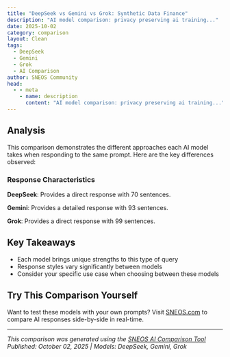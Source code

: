 ```yaml
---
title: "DeepSeek vs Gemini vs Grok: Synthetic Data Finance"
description: "AI model comparison: privacy preserving ai training..."
date: 2025-10-02
category: comparison
layout: Clean
tags:
  - DeepSeek
  - Gemini
  - Grok
  - AI Comparison
author: SNEOS Community
head:
  - - meta
    - name: description
      content: "AI model comparison: privacy preserving ai training..."
---
```


<ChatComparison
  title="DeepSeek vs Gemini vs Grok: Synthetic Data Finance"
  prompt="privacy preserving ai training"
  :responses='{
    "DeepSeek": "Of course. This is a critically important and rapidly evolving field. Privacy-Preserving AI Training refers to a set of techniques and technologies designed to build powerful machine learning models **without ever accessing the raw, sensitive training data**.\n\nThe core problem is that traditional AI requires centralizing data, which creates huge privacy risks (data breaches, insider threats, misuse). Privacy-preserving techniques dismantle this \u0022data centralization\u0022 requirement.\n\nHere is a comprehensive breakdown of the major techniques, from established to cutting-edge.\n\n---\n\n### 1. Federated Learning (FL)\n**The Core Idea:** \u0022Bring the code to the data, not the data to the code.\u0022 Instead of sending raw data to a central server, you send the model (or model updates) to the devices where the data resides (e.g., smartphones, hospitals, factories). The model trains locally on the device\u0027s data, and only the updated model parameters (weights/gradients) are sent back to the server to be aggregated.\n\n**How it Preserves Privacy:**\n*   Raw data never leaves the user\u0027s device.\n*   Only model updates are shared.\n\n**Challenges \u0026 Enhancements:**\n*   **Privacy Limitations:** Model updates can still leak information about the training data.\n*   **Solution - Hybrid Approach:** FL is often combined with **Differential Privacy** to add noise to the updates before they are sent, or with **Secure Multiparty Computation** to aggregate them securely.\n\n**Example:** Google\u0027s Gboard keyboard learns next-word prediction models from millions of users without collecting their typing history on a central server.\n\n---\n\n### 2. Differential Privacy (DP)\n**The Core Idea:** A rigorous mathematical definition of privacy. It guarantees that the output of an analysis (or a model) is statistically indistinguishable whether any single individual\u0027s data is included in the training set or not. In practice, this means carefully adding a calibrated amount of random noise to the data or the training process.\n\n**How it Preserves Privacy:**\n*   Makes it impossible to confidently determine if any specific individual was part of the training data.\n*   Provides a measurable \u0022privacy budget\u0022 (\u03B5 - epsilon), allowing for a formal trade-off between privacy and model utility.\n\n**Challenges:**\n*   Adding too much noise can destroy the model\u0027s accuracy.\n*   Managing the privacy budget over multiple training iterations is complex.\n\n**Example:** Apple uses Differential Privacy to collect usage statistics from iPhones (e.g., emoji usage, health data) to improve services without identifying individual users.\n\n---\n\n### 3. Homomorphic Encryption (HE)\n**The Core Idea:** A form of encryption that allows computation to be performed directly on encrypted data. The result of the computation, when decrypted, matches the result of the same operation performed on the plaintext data.\n\n**How it Preserves Privacy:**\n*   The data owner encrypts their data and sends it to a cloud server.\n*   The server trains the AI model on the **encrypted data** (a very slow process).\n*   The resulting encrypted model is sent back to the data owner, who decrypts it.\n\n**Challenges:**\n*   **Extremely computationally expensive,** especially for complex models like deep neural networks. Training times can be orders of magnitude slower.\n*   Currently, most practical applications are limited to inference rather than full training.\n\n**Example:** A hospital could send encrypted patient data to a cloud provider to train a diagnostic model, and the cloud provider would never be able to see the underlying patient records.\n\n---\n\n### 4. Secure Multi-Party Computation (SMPC or MPC)\n**The Core Idea:** Allows multiple parties to jointly compute a function over their private inputs while keeping those inputs secret from each other. The data is split into secret shares, and computations are performed on these shares.\n\n**How it Preserves Privacy:**\n*   No single party ever sees the complete data of any other party. They only see meaningless \u0022shares.\u0022\n*   The final result (the trained model) is reconstructed from the shares.\n\n**Challenges:**\n*   High communication overhead between the parties can be a bottleneck.\n*   Complex to implement correctly.\n\n**Example:** Two competing banks could collaboratively train a fraud detection model on their combined transaction data without ever revealing their customers\u0027 data to each other.\n\n---\n\n### 5. Synthetic Data Generation\n**The Core Idea:** Instead of using the real data, use AI (like Generative Adversarial Networks - GANs) to create artificial data that has the same statistical properties and patterns as the original dataset but contains no real personal information.\n\n**How it Preserves Privacy:**\n*   The synthetic dataset is not linked to any real individual.\n*   The original data never needs to leave its secure environment.\n\n**Challenges:**\n*   It can be difficult to ensure that all subtle, sensitive correlations are not preserved in the synthetic data, potentially leading to re-identification.\n*   The quality of the synthetic data directly determines the utility of the trained model.\n\n**Example:** A self-driving car company generates synthetic images of pedestrians in various scenarios to train its perception models, avoiding the privacy and legal issues of using real video footage of people.\n\n---\n\n### Real-World Application: The Hybrid Approach\n\nIn practice, the most powerful solutions combine these techniques. The most famous example is **Google\u0027s \u0022DP-FedAvg\u0022** algorithm:\n\n1.  **Federated Learning** is used as the base framework. Phones train locally; only model updates are sent.\n2.  **Differential Privacy** is applied on the client side. Each phone adds a small amount of noise to its model update before sending it.\n3.  **Secure Aggregation** (a form of MPC) is used so that the server can aggregate the updates from many users without being able to inspect any single user\u0027s update.\n\nThis layered approach provides a robust, multi-faceted defense against privacy leakage.\n\n### Why is This So Important?\n\n*   **Regulatory Compliance:** Meets stringent laws like GDPR, CCPA, and HIPAA.\n*   **Ethical AI:** Builds trust with users by respecting their fundamental right to privacy.\n*   **Business Collaboration:** Enables \u0022coopetition\u0022 where rivals can pool data to build better models without sharing trade secrets or customer data.\n*   **Unlocking Sensitive Data:** Makes it possible to use incredibly valuable but highly sensitive data in fields like healthcare, finance, and government.\n\nThe field is moving towards a future where **Privacy-Enhancing Technologies (PETs)** are seamlessly integrated into the AI development lifecycle, making privacy the default, not an afterthought.",
    "Gemini": "## Privacy-Preserving AI Training: Protecting Data During Machine Learning\n\nPrivacy-Preserving AI Training (PPML) is a field of research and development dedicated to training machine learning models on sensitive data while guaranteeing the privacy of individuals whose data is used.  Instead of directly exposing the raw, potentially identifiable data to the training process, PPML techniques aim to learn models from data that has been transformed, aggregated, or processed in a way that protects the privacy of the original data owners.\n\n**Why is Privacy-Preserving AI Training Important?**\n\n* **Compliance with Regulations:** Regulations like GDPR (General Data Protection Regulation) and CCPA (California Consumer Privacy Act) mandate strict data privacy measures. PPML helps organizations comply with these regulations.\n* **Building Trust:**  When individuals and organizations are confident that their data is protected, they are more likely to share it, leading to more robust and accurate AI models.\n* **Access to Sensitive Datasets:**  PPML enables the use of valuable datasets that would otherwise be inaccessible due to privacy concerns in areas like healthcare, finance, and government.\n* **Competitive Advantage:** Organizations that can effectively implement PPML can gain a competitive advantage by leveraging sensitive data while maintaining user trust and complying with regulations.\n\n**Key Techniques in Privacy-Preserving AI Training:**\n\nHere are some of the most prominent and actively researched techniques:\n\n* **Differential Privacy (DP):**\n    * **Mechanism:** DP adds carefully calibrated noise to the data or the model parameters during training.  This noise ensures that the model\u0027s output is not overly sensitive to the presence or absence of any single individual\u0027s data.\n    * **Guarantee:** DP provides a mathematical guarantee on the level of privacy protection, quantified by parameters like epsilon (\u03B5) and delta (\u03B4). Smaller values indicate stronger privacy.\n    * **Types:**  DP can be applied at different stages of the training process:\n        * **Centralized DP:** A trusted third party controls the data and adds noise before training.\n        * **Local DP:** Each data owner adds noise to their own data before sharing it.  This provides the strongest privacy guarantee but can significantly impact model accuracy.\n        * **Federated DP:** Combines Federated Learning (see below) with differential privacy.\n    * **Advantages:** Strong mathematical guarantees, well-studied.\n    * **Disadvantages:** Can degrade model accuracy, requires careful tuning of privacy parameters.\n\n* **Federated Learning (FL):**\n    * **Mechanism:**  FL allows training models collaboratively without directly sharing the raw data.  The model is trained on local datasets distributed across many devices (e.g., smartphones, hospitals).  Each device computes updates to the model based on its local data, and only these updates (e.g., gradients) are sent to a central server.  The server aggregates these updates to create a new, improved global model.\n    * **Advantages:** Data remains on the user\u0027s device, reduces data transfer, enables training on massive distributed datasets.\n    * **Disadvantages:**  Gradient leakage (attacks can infer information from the updates), communication overhead, vulnerability to model poisoning attacks,  statistical heterogeneity (data differences across devices).\n    * **Variations:**\n        * **Cross-Silo FL:**  Collaboration between organizations (e.g., hospitals).\n        * **Cross-Device FL:** Training on a large number of edge devices (e.g., smartphones).\n\n* **Secure Multi-Party Computation (SMPC):**\n    * **Mechanism:** SMPC allows multiple parties to compute a function (e.g., training a machine learning model) on their joint data without revealing their individual inputs to each other. This is achieved using cryptographic protocols that allow the parties to perform computations on encrypted data.\n    * **Guarantee:** Provides strong privacy guarantees, as data is never directly shared.\n    * **Advantages:** High level of privacy, provable security.\n    * **Disadvantages:** Computationally expensive, complex to implement, communication overhead.\n\n* **Homomorphic Encryption (HE):**\n    * **Mechanism:** HE allows computations to be performed directly on encrypted data without decrypting it. The result of the computation is also encrypted and can only be decrypted by the owner of the decryption key.  This enables training models on encrypted data without ever revealing the raw data.\n    * **Advantages:**  Strong privacy guarantees, computations performed on encrypted data.\n    * **Disadvantages:** Computationally very expensive, limited types of computations can be performed efficiently, requires specialized hardware/software.\n\n* **Knowledge Distillation:**\n    * **Mechanism:** A large, complex model is first trained on the sensitive data (potentially with some other privacy-preserving techniques).  Then, a smaller, less complex \u0022student\u0022 model is trained to mimic the behavior of the \u0022teacher\u0022 model without directly accessing the sensitive data.  The student model can then be deployed without revealing sensitive information.\n    * **Advantages:**  Can improve the privacy of the deployed model, reduces model size, improves inference speed.\n    * **Disadvantages:**  Information leakage from the teacher model is still possible, performance of the student model may be lower than the teacher model.\n\n* **Data Anonymization \u0026 Pseudonymization:**\n    * **Mechanism:**  Replacing identifying information with pseudonyms or removing it altogether.\n    * **Advantages:**  Relatively simple to implement.\n    * **Disadvantages:**  May not be sufficient to prevent re-identification, especially with advanced techniques like attribute inference attacks and linkage attacks.  Doesn\u0027t provide strong privacy guarantees on its own. Often used in conjunction with other PPML techniques.\n\n* **Data Augmentation \u0026 Generation:**\n    * **Mechanism:**  Creating synthetic data that mimics the characteristics of the real data without revealing sensitive information.  Generative Adversarial Networks (GANs) are often used for this purpose.\n    * **Advantages:**  Can increase the amount of data available for training, especially when real data is scarce.\n    * **Disadvantages:**  Requires careful design to ensure that the generated data is realistic and does not leak sensitive information.  The quality of the generated data can significantly impact model performance.\n\n**Challenges in Privacy-Preserving AI Training:**\n\n* **Accuracy vs. Privacy Trade-off:**  Stronger privacy guarantees often come at the cost of reduced model accuracy.\n* **Computational Overhead:**  PPML techniques can be computationally expensive, especially SMPC and HE.\n* **Complexity:**  Implementing PPML techniques can be complex and requires specialized expertise.\n* **Scalability:** Scaling PPML techniques to large datasets and complex models can be challenging.\n* **Security Vulnerabilities:**  PPML systems can be vulnerable to adversarial attacks that aim to bypass privacy protections and extract sensitive information.\n* **Lack of Standardization:** The lack of standardized metrics and evaluation protocols makes it difficult to compare different PPML techniques.\n* **Data Heterogeneity:** In federated learning, differences in data distribution across devices can lead to biased models.\n* **Catastrophic Forgetting:**  Privacy preserving techniques can sometimes exacerbate catastrophic forgetting, where the model forgets previously learned information when trained on new data.\n\n**Tools and Frameworks:**\n\nSeveral tools and frameworks are available to facilitate the development and deployment of PPML systems:\n\n* **TensorFlow Privacy:** A TensorFlow library that provides tools for implementing differential privacy.\n* **PySyft:** A Python library for federated learning, differential privacy, and secure multi-party computation.\n* **OpenMined:**  An open-source community focused on developing privacy-preserving technologies for AI.\n* **CrypTen:**  A privacy-preserving machine learning framework using secure multi-party computation (SMPC).\n* **TFHE:**  A library for performing fully homomorphic encryption in TensorFlow.\n* **Microsoft SEAL:** A homomorphic encryption library.\n* **IBM Federated Learning:** A platform for building and deploying federated learning systems.\n\n**Applications of Privacy-Preserving AI Training:**\n\n* **Healthcare:** Training models to predict disease outbreaks, diagnose medical conditions, and develop personalized treatments without revealing patient data.\n* **Finance:**  Detecting fraud, assessing credit risk, and providing personalized financial advice while protecting customer financial information.\n* **Government:**  Analyzing census data, detecting crime patterns, and improving public services while protecting the privacy of citizens.\n* **Advertising:**  Personalizing ads and recommendations without tracking users across the internet.\n* **Transportation:**  Improving traffic flow, optimizing delivery routes, and enhancing autonomous driving while protecting location data.\n\n**Future Directions:**\n\n* **Development of more efficient and scalable PPML techniques.**\n* **Creation of standardized metrics and evaluation protocols for PPML.**\n* **Development of more robust defenses against adversarial attacks on PPML systems.**\n* **Integration of PPML into existing machine learning workflows.**\n* **Development of user-friendly tools and frameworks for PPML.**\n* **Research on the legal and ethical implications of PPML.**\n* **Exploration of novel combinations of PPML techniques to achieve optimal privacy-accuracy trade-offs.**\n* **Addressing the challenges of data heterogeneity and catastrophic forgetting in the context of PPML.**\n\n**In Conclusion:**\n\nPrivacy-Preserving AI Training is a rapidly evolving field with the potential to revolutionize how we train and deploy machine learning models. By leveraging various techniques like differential privacy, federated learning, and secure multi-party computation, organizations can unlock the value of sensitive data while protecting the privacy of individuals and complying with increasingly stringent regulations.  As research and development in this area continue, we can expect to see even more innovative and effective solutions that will enable us to build a more trustworthy and privacy-respecting AI ecosystem.\n",
    "Grok": "Privacy-preserving AI training refers to techniques and methods used to train machine learning models while protecting the confidentiality and privacy of the data used in the process. As AI systems often rely on large datasets that may contain sensitive personal information, ensuring privacy is critical to comply with regulations like GDPR (General Data Protection Regulation) and CCPA (California Consumer Privacy Act) and to maintain user trust. Below are the key approaches and concepts related to privacy-preserving AI training:\n\n---\n\n### 1. **Why Privacy-Preserving AI Training is Important**\n- **Data Sensitivity**: Training datasets often include personal information (e.g., medical records, financial data, or behavioral data) that could be exploited if exposed.\n- **Regulatory Compliance**: Laws and regulations mandate strict guidelines on how personal data is handled and protected.\n- **Data Breaches**: Centralized storage of training data increases the risk of breaches, where sensitive information could be leaked.\n- **User Trust**: Transparent and privacy-conscious practices help build trust with users and stakeholders.\n\n---\n\n### 2. **Key Techniques for Privacy-Preserving AI Training**\n\n#### a. **Differential Privacy**\n- **Definition**: Differential privacy adds controlled noise to the data or model outputs to ensure that individual data points cannot be inferred, even if an attacker has access to the model\u0027s results.\n- **How it Works**: During training, noise (e.g., from a Laplacian or Gaussian distribution) is added to the gradients or data to mask individual contributions while still allowing the model to learn general patterns.\n- **Applications**: Used by organizations like Google and Apple to analyze user data (e.g., for predictive text or usage statistics) without compromising individual privacy.\n- **Trade-off**: Privacy comes at the cost of model accuracy due to the added noise.\n\n#### b. **Federated Learning**\n- **Definition**: Federated Learning (FL) enables training a shared model across multiple decentralized devices or servers without sharing the raw data. Instead, only model updates (e.g., gradients) are exchanged.\n- **How it Works**:\n  1. A central server distributes an initial model to participating devices.\n  2. Each device trains the model locally on its own data.\n  3. The updated model parameters (not the data) are sent back to the central server.\n  4. The server aggregates these updates (e.g., via averaging) to improve the global model.\n- **Applications**: Used in applications like Google Keyboard (Gboard) for next-word prediction.\n- **Advantages**: Raw data never leaves the user\u2019s device, reducing the risk of data leakage.\n- **Challenges**: Communication costs, potential for inference attacks on model updates, and handling non-i.i.d (non-independent and identically distributed) data.\n\n#### c. **Secure Multi-Party Computation (SMPC)**\n- **Definition**: SMPC allows multiple parties to jointly compute a function (e.g., train a model) over their private data without revealing the data to each other.\n- **How it Works**: Cryptographic techniques are used to perform computations on encrypted data, ensuring that no party can access the others\u0027 inputs.\n- **Applications**: Collaborative AI training between organizations (e.g., hospitals training a model on patient data without sharing the raw data).\n- **Challenges**: High computational overhead and complexity.\n\n#### d. **Homomorphic Encryption**\n- **Definition**: Homomorphic encryption allows computations to be performed on encrypted data without decrypting it, ensuring that data remains private during training.\n- **How it Works**: Data is encrypted before being sent for processing, and the AI model performs operations on the encrypted data. The results remain encrypted and can only be decrypted by the data owner.\n- **Applications**: Training models on sensitive data like financial or medical records.\n- **Challenges**: Computationally expensive and slower compared to traditional methods, though advancements are reducing these limitations.\n\n#### e. **Data Anonymization and Pseudonymization**\n- **Definition**: These techniques modify data to remove or mask personally identifiable information (PII) so that individuals cannot be identified.\n- **How it Works**: Data is stripped of direct identifiers (e.g., names, addresses) or replaced with pseudonyms before being used for training.\n- **Limitations**: Anonymized data can sometimes be re-identified through linkage attacks if not done properly.\n\n#### f. **Synthetic Data Generation**\n- **Definition**: Synthetic data is artificially generated data that mimics the statistical properties of real data but contains no actual personal information.\n- **How it Works**: Techniques like Generative Adversarial Networks (GANs) or Variational Autoencoders (VAEs) are used to create synthetic datasets for training.\n- **Advantages**: Eliminates privacy concerns since no real data is used.\n- **Challenges**: Synthetic data may not fully capture the complexity of real data, potentially leading to suboptimal model performance.\n\n---\n\n### 3. **Challenges in Privacy-Preserving AI Training**\n- **Accuracy vs. Privacy Trade-off**: Techniques like differential privacy and data anonymization can reduce model accuracy due to noise or data loss.\n- **Computational Overhead**: Methods like homomorphic encryption and SMPC require significant computational resources and time.\n- **Scalability**: Federated learning and other distributed approaches can be challenging to scale across millions of devices with varying computational capabilities.\n- **Inference Attacks**: Even with privacy-preserving techniques, attackers may infer sensitive information from model outputs or updates (e.g., membership inference attacks).\n- **Regulatory Complexity**: Different regions have varying privacy laws, making compliance a complex issue for global AI systems.\n\n---\n\n### 4. **Applications of Privacy-Preserving AI Training**\n- **Healthcare**: Training models on patient data without exposing personal health information.\n- **Finance**: Analyzing transaction data for fraud detection while protecting user identities.\n- **Personalized Services**: Improving recommendation systems or predictive text without collecting raw user data.\n- **Cross-Organizational Collaboration**: Allowing multiple entities to train a shared model (e.g., competing companies or research institutions) without revealing proprietary data.\n\n---\n\n### 5. **Tools and Frameworks**\nSeveral tools and libraries support privacy-preserving AI training:\n- **TensorFlow Privacy**: A library by Google for implementing differential privacy in TensorFlow.\n- **PySyft**: A framework for federated learning and secure multi-party computation, built on PyTorch.\n- **Flower**: A federated learning framework that supports large-scale distributed training.\n- **Microsoft SEAL**: A library for homomorphic encryption.\n- **IBM Federated Learning**: Tools for implementing federated learning in enterprise settings.\n\n---\n\n### 6. **Future Directions**\n- **Improved Algorithms**: Research is ongoing to reduce the accuracy-privacy trade-off in differential privacy and federated learning.\n- **Hardware Support**: Advances in hardware (e.g., Trusted Execution Environments like Intel SGX) can accelerate secure computations.\n- **Standardization**: Developing global standards for privacy-preserving techniques to ensure interoperability and trust.\n- **Hybrid Approaches**: Combining multiple techniques (e.g., federated learning with differential privacy) for enhanced protection.\n\n---\n\nPrivacy-preserving AI training is a rapidly evolving field that balances the need for powerful AI models with the ethical and legal imperative to protect user data. By adopting these techniques, organizations can mitigate risks, comply with regulations, and foster greater trust in AI technologies. If you\u0027re interested in implementing a specific technique or exploring a use case, let me know!"
  }'
  published-date="13:13"
/>

## Analysis

This comparison demonstrates the different approaches each AI model takes when responding to the same prompt. Here are the key differences observed:

### Response Characteristics

**DeepSeek**: Provides a direct response with 70 sentences. 

**Gemini**: Provides a detailed response with 93 sentences. 

**Grok**: Provides a direct response with 99 sentences. 

## Key Takeaways

- Each model brings unique strengths to this type of query
- Response styles vary significantly between models
- Consider your specific use case when choosing between these models

## Try This Comparison Yourself

Want to test these models with your own prompts? Visit [SNEOS.com](https://sneos.com) to compare AI responses side-by-side in real-time.

---

*This comparison was generated using the [SNEOS AI Comparison Tool](https://sneos.com)*
*Published: October 02, 2025 | Models: DeepSeek, Gemini, Grok*

